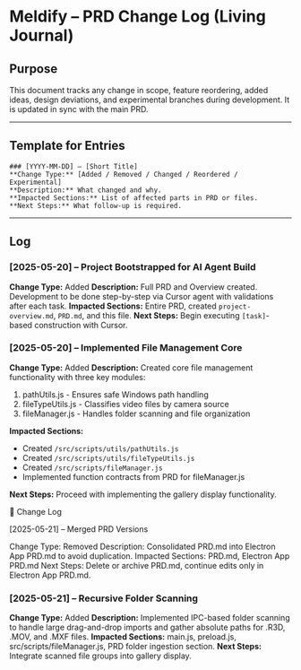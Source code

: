 # Meldify – PRD Change Log (Living Journal)

## Purpose

This document tracks any change in scope, feature reordering, added ideas, design deviations, and experimental branches during development. It is updated in sync with the main PRD.

---

## Template for Entries

```
### [YYYY-MM-DD] – [Short Title]
**Change Type:** [Added / Removed / Changed / Reordered / Experimental]
**Description:** What changed and why.
**Impacted Sections:** List of affected parts in PRD or files.
**Next Steps:** What follow-up is required.
```

---

## Log

### \[2025-05-20] – Project Bootstrapped for AI Agent Build

**Change Type:** Added
**Description:** Full PRD and Overview created. Development to be done step-by-step via Cursor agent with validations after each task.
**Impacted Sections:** Entire PRD, created `project-overview.md`, `PRD.md`, and this file.
**Next Steps:** Begin executing `[task]`-based construction with Cursor.

### \[2025-05-20] – Implemented File Management Core

**Change Type:** Added
**Description:** Created core file management functionality with three key modules:
1. pathUtils.js - Ensures safe Windows path handling
2. fileTypeUtils.js - Classifies video files by camera source
3. fileManager.js - Handles folder scanning and file organization

**Impacted Sections:** 
- Created `/src/scripts/utils/pathUtils.js`
- Created `/src/scripts/utils/fileTypeUtils.js`
- Created `/src/scripts/fileManager.js`
- Implemented function contracts from PRD for fileManager.js

**Next Steps:** Proceed with implementing the gallery display functionality.


📝 Change Log

[2025-05-21] – Merged PRD Versions

Change Type: Removed
Description: Consolidated PRD.md into Electron App PRD.md to avoid duplication.
Impacted Sections: PRD.md, Electron App PRD.md
Next Steps: Delete or archive PRD.md, continue edits only in Electron App PRD.md.

### [2025-05-21] – Recursive Folder Scanning
**Change Type:** Added
**Description:** Implemented IPC-based folder scanning to handle large drag-and-drop imports and gather absolute paths for .R3D, .MOV, and .MXF files.
**Impacted Sections:** main.js, preload.js, src/scripts/fileManager.js, PRD folder ingestion section.
**Next Steps:** Integrate scanned file groups into gallery display.
